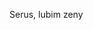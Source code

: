 Serus, lubim zeny

<!---
DownSyndromeSniper28/DownSyndromeSniper28 is a ✨ special ✨ repository because its `README.md` (this file) appears on your GitHub profile.
You can click the Preview link to take a look at your changes.
--->
